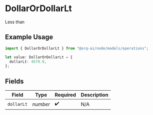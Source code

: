 # DollarOrDollarLt

Less than

## Example Usage

```typescript
import { DollarOrDollarLt } from "@orq-ai/node/models/operations";

let value: DollarOrDollarLt = {
  dollarLt: 4579.9,
};
```

## Fields

| Field              | Type               | Required           | Description        |
| ------------------ | ------------------ | ------------------ | ------------------ |
| `dollarLt`         | *number*           | :heavy_check_mark: | N/A                |